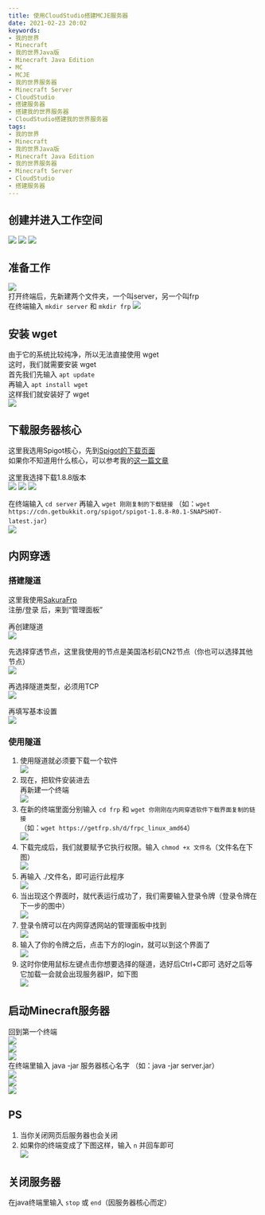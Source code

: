 ```yaml
---
title: 使用CloudStudio搭建MCJE服务器
date: 2021-02-23 20:02
keywords:
- 我的世界
- Minecraft
- 我的世界Java版
- Minecraft Java Edition
- MC
- MCJE
- 我的世界服务器
- Minecraft Server
- CloudStudio
- 搭建服务器
- 搭建我的世界服务器
- CloudStudio搭建我的世界服务器
tags:
- 我的世界
- Minecraft
- 我的世界Java版
- Minecraft Java Edition
- 我的世界服务器
- Minecraft Server
- CloudStudio
- 搭建服务器
---
```


## 创建并进入工作空间
![](http://cdn.xyz8848.cf/img/blog/3/1.png)
![](http://cdn.xyz8848.cf/img/blog/3/2.png)
![](http://cdn.xyz8848.cf/img/blog/3/3.png)

## 准备工作
![](http://cdn.xyz8848.cf/img/blog/3/4.png)  
打开终端后，先新建两个文件夹，一个叫server，另一个叫frp  
在终端输入 `mkdir server` 和 `mkdir frp`
![](http://cdn.xyz8848.cf/img/blog/3/5.png)

## 安装 wget
由于它的系统比较纯净，所以无法直接使用 wget  
这时，我们就需要安装 wget  
首先我们先输入 `apt update`  
再输入 `apt install wget`  
这样我们就安装好了 wget  
![](http://cdn.xyz8848.cf/img/blog/3/6.png)

## 下载服务器核心
这里我选用Spigot核心，先到[Spigot的下载页面](https://getbukkit.org/download/spigot/)  
如果你不知道用什么核心，可以参考我的[这一篇文章](../2)

这里我选择下载1.8.8版本  
![](http://cdn.xyz8848.cf/img/blog/3/7.png)
![](http://cdn.xyz8848.cf/img/blog/3/8.png)
![](http://cdn.xyz8848.cf/img/blog/3/9.png)

在终端输入 `cd server` 再输入 `wget 刚刚复制的下载链接`
（如：`wget https://cdn.getbukkit.org/spigot/spigot-1.8.8-R0.1-SNAPSHOT-latest.jar`）  
![](http://cdn.xyz8848.cf/img/blog/3/10.png)

## 内网穿透
### 搭建隧道
这里我使用[SakuraFrp](https://www.natfrp.com/)  
注册/登录 后，来到“管理面板”

再创建隧道  
![](http://cdn.xyz8848.cf/img/blog/3/11.png)

先选择穿透节点，这里我使用的节点是美国洛杉矶CN2节点（你也可以选择其他节点）  
![](http://cdn.xyz8848.cf/img/blog/3/12.png)

再选择隧道类型，必须用TCP  
![](http://cdn.xyz8848.cf/img/blog/3/13.png)

再填写基本设置  
![](http://cdn.xyz8848.cf/img/blog/3/14.png)

### 使用隧道
1. 使用隧道就必须要下载一个软件  
![](http://cdn.xyz8848.cf/img/blog/3/15.png)
2. 现在，把软件安装进去  
再新建一个终端  
![](http://cdn.xyz8848.cf/img/blog/3/16.png)
3. 在新的终端里面分别输入 `cd frp` 和 `wget 你刚刚在内网穿透软件下载界面复制的链接`  
（如：`wget https://getfrp.sh/d/frpc_linux_amd64`）  
![](http://cdn.xyz8848.cf/img/blog/3/17.png)
4. 下载完成后，我们就要赋予它执行权限。输入 `chmod +x 文件名`（文件名在下图）  
![](http://cdn.xyz8848.cf/img/blog/3/18.png)
5. 再输入 ./文件名，即可运行此程序  
![](http://cdn.xyz8848.cf/img/blog/3/19.png)
6. 当出现这个界面时，就代表运行成功了，我们需要输入登录令牌（登录令牌在下一步的图中）  
![](http://cdn.xyz8848.cf/img/blog/3/20.png)
7. 登录令牌可以在内网穿透网站的管理面板中找到  
![](http://cdn.xyz8848.cf/img/blog/3/21.png)
8. 输入了你的令牌之后，点击下方的login，就可以到这个界面了  
![](http://cdn.xyz8848.cf/img/blog/3/22.png)
9. 这时你使用鼠标左键点击你想要选择的隧道，选好后Ctrl+C即可
选好之后等它加载一会就会出现服务器IP，如下图  
![](http://cdn.xyz8848.cf/img/blog/3/23.png)

## 启动Minecraft服务器
回到第一个终端  
![](http://cdn.xyz8848.cf/img/blog/3/24.png)  
![](http://cdn.xyz8848.cf/img/blog/3/25.png)  
![](http://cdn.xyz8848.cf/img/blog/3/26.png)  
在终端里输入 java -jar 服务器核心名字
（如：java -jar server.jar）  
![](http://cdn.xyz8848.cf/img/blog/3/27.png)  
![](http://cdn.xyz8848.cf/img/blog/3/28.png)  
![](http://cdn.xyz8848.cf/img/blog/3/29.png)

## PS
1. 当你关闭网页后服务器也会关闭
2. 如果你的终端变成了下图这样，输入 `n` 并回车即可  
![](http://cdn.xyz8848.cf/img/blog/3/30.png)

## 关闭服务器
在java终端里输入 `stop` 或 `end`（因服务器核心而定）
